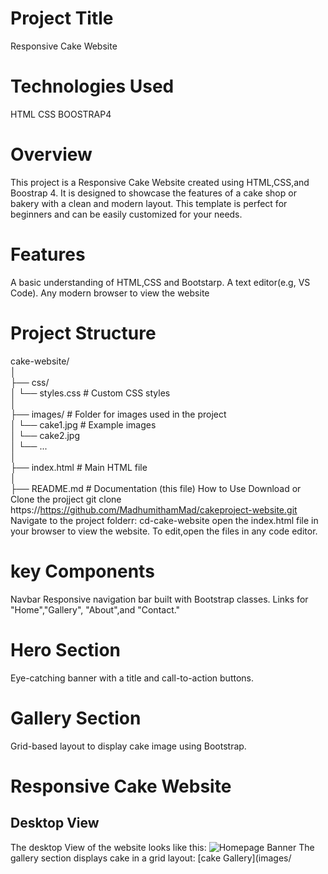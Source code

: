 # Project Title
Responsive Cake Website
# Technologies Used
HTML
CSS
BOOSTRAP4
# Overview
This project is a Responsive Cake Website created using HTML,CSS,and Boostrap 4.
It is designed to showcase the features of a cake shop or bakery with a clean and modern layout.
This template is perfect for beginners and can be easily customized for your needs.
# Features
A basic understanding of HTML,CSS and Bootstarp.
A text editor(e.g, VS Code).
Any modern browser to view the website
# Project Structure
cake-website/  
│  
├── css/  
│   └── styles.css          # Custom CSS styles  
│  
├── images/                 # Folder for images used in the project  
│   └── cake1.jpg           # Example images  
│   └── cake2.jpg  
│   └── ...  
│  
├── index.html              # Main HTML file  
│  
├── README.md               # Documentation (this file)
How to Use
Download or Clone the projject
git clone
https://https://github.com/MadhumithamMad/cakeproject-website.git
Navigate to the project folderr:
cd-cake-website
open the index.html file in your browser to view the website.
To edit,open the files in any code editor.
# key Components
Navbar
Responsive navigation bar built with Bootstrap classes.
Links for "Home","Gallery",
"About",and "Contact."
# Hero Section
Eye-catching banner with a title and call-to-action buttons.
# Gallery Section
Grid-based layout to display cake image using Bootstrap.
# Responsive Cake Website
## Desktop View
The desktop View of the website looks like this:
![Homepage Banner](images/home-banner.png)
The gallery section displays cake in a grid layout:
[cake Gallery](images/
